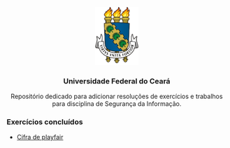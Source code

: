 <p align="center">
    <img src="img/brasao.png" alt="brasao da universidade federal do ceará." width="100px">
</p>

<h3 align="center">Universidade Federal do Ceará</h3>

<p align="center">Repositório dedicado para adicionar resoluções de exercícios e trabalhos para disciplina de Segurança da Informação.</p> 

### Exercícios concluídos

- [Cifra de playfair](01-cifra-playfair/README.md)
